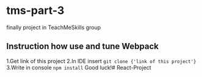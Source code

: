# tms-part-3
finally project in TeachMeSkills group

## Instruction how use and tune Webpack
1.Get link of this project
2.In IDE insert ```git clone {'link of this project'}```
3.Write in console ```npm install```
Good luck!# React-Project
